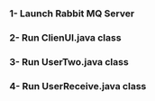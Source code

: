 ### 1- Launch Rabbit MQ Server
### 2- Run ClienUI.java class
### 3- Run UserTwo.java class
### 4- Run UserReceive.java class